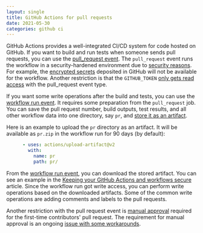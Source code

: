 ```yaml
---
layout: single
title: GitHub Actions for pull requests
date: 2021-05-30
categories: github ci
---
```


GitHub Actions provides a well-integrated CI/CD system for code hosted on
GitHub.  If you want to build and run tests when someone sends pull requests,
you can use the [pull_request event][pull-request-event].  The `pull_request`
event runs the workflow in a security-hardened environment due to [security
reasons][security-reasons].  For example, the [encrypted
secrets][encrypted-secrets] deposited in GitHub will not be available for the
workflow.  Another restriction is that the `GITHUB_TOKEN` [only gets read
access][permissions-for-the-github_token] with the pull_request event type.

If you want some write operations after the build and tests, you can use the
[workflow run event][workflow-run-event].  It requires some preparation from the
`pull_request` job.  You can save the pull request number, build outputs, test
results, and all other workflow data into one directory, say `pr`, and [store it
as an artifact][artifact].

Here is an example to upload the `pr` directory as an artifact.  It will be
available as `pr.zip` in the workflow run for 90 days (by default):

```yaml
      - uses: actions/upload-artifact@v2
        with:
          name: pr
          path: pr/
```

From the [workflow run event][workflow-run-event], you can download the stored
artifact.  You can see an example in the [Keeping your GitHub Actions and
workflows secure][security-reasons] article.  Since the workflow run got write
access, you can perform write operations based on the downloaded artifacts.
Some of the common write operations are adding comments and labels to the pull
requests.

Another restriction with the pull request event is [manual
approval][manual-approval] required for the first-time contributors' pull
request.  The requirement for manual approval is an ongoing [issue with some
workarounds][manual-approval-workarounds].

[pull-request-event]: https://docs.github.com/en/actions/reference/events-that-trigger-workflows#pull_request
[security-reasons]: https://securitylab.github.com/research/github-actions-preventing-pwn-requests/
[encrypted-secrets]: https://docs.github.com/en/actions/reference/encrypted-secrets
[permissions-for-the-github_token]: https://docs.github.com/en/actions/reference/authentication-in-a-workflow#permissions-for-the-github_token
[workflow-run-event]: https://docs.github.com/en/actions/reference/events-that-trigger-workflows#workflow_run
[artifact]: https://docs.github.com/en/actions/guides/storing-workflow-data-as-artifacts
[manual-approval]: https://github.blog/2021-04-22-github-actions-update-helping-maintainers-combat-bad-actors/
[manual-approval-workarounds]: https://github.community/t/how-to-auto-approve-workflow-runs-for-first-time-contributors/176436
